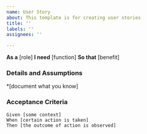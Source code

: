 ```yaml
---
name: User Story
about: This template is for creating user stories
title: ''
labels: ''
assignees: ''

---
```


**As a** [role]
**I need** [function]
**So that** [benefit]

### Details and Assumptions
*[document what you know]

### Acceptance Criteria

```Gherkin
Given [some context]
When [certain action is taken]
Then [the outcome of action is observed]
```
